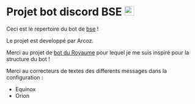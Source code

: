 # Projet bot discord BSE <img src="https://www.bsesport.eu/wp-content/uploads/2022/09/cropped-cropped-Logo_Redessine_blanc_03.png" alt="BSE Icon" width="25"/>

Ceci est le repertoire du bot de [bse](https://www.bsesport.eu/) !

Le projet est developpé par Arcoz.

Merci au projet de [bot du Royaume](https://github.com/Virtual-Royaume/Royaume-Discord-Bot) pour lequel je me suis
inspiré pour la structure du bot !

Merci au correcteurs de textes des differents messages dans la configuration :

- Equinox
- Orion